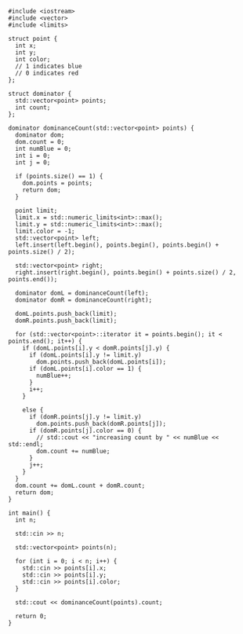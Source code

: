     #include <iostream>
    #include <vector>
    #include <limits>

    struct point {
      int x;
      int y;
      int color;
      // 1 indicates blue
      // 0 indicates red
    };

    struct dominator {
      std::vector<point> points;
      int count;
    };

    dominator dominanceCount(std::vector<point> points) {
      dominator dom;
      dom.count = 0;
      int numBlue = 0;
      int i = 0;
      int j = 0;

      if (points.size() == 1) {
        dom.points = points;
        return dom;
      }

      point limit;
      limit.x = std::numeric_limits<int>::max();
      limit.y = std::numeric_limits<int>::max();
      limit.color = -1;
      std::vector<point> left;
      left.insert(left.begin(), points.begin(), points.begin() + points.size() / 2);

      std::vector<point> right;
      right.insert(right.begin(), points.begin() + points.size() / 2, points.end());
      
      dominator domL = dominanceCount(left);
      dominator domR = dominanceCount(right);

      domL.points.push_back(limit);
      domR.points.push_back(limit);

      for (std::vector<point>::iterator it = points.begin(); it < points.end(); it++) {
        if (domL.points[i].y < domR.points[j].y) {
          if (domL.points[i].y != limit.y)
            dom.points.push_back(domL.points[i]);
          if (domL.points[i].color == 1) {
            numBlue++;
          }
          i++;
        }

        else {
          if (domR.points[j].y != limit.y)
            dom.points.push_back(domR.points[j]);
          if (domR.points[j].color == 0) {
            // std::cout << "increasing count by " << numBlue << std::endl;
            dom.count += numBlue;
          }
          j++;
        }
      }
      dom.count += domL.count + domR.count;
      return dom;
    }

    int main() {
      int n;

      std::cin >> n;

      std::vector<point> points(n);

      for (int i = 0; i < n; i++) {
        std::cin >> points[i].x;
        std::cin >> points[i].y;
        std::cin >> points[i].color;
      }

      std::cout << dominanceCount(points).count;

      return 0;
    }